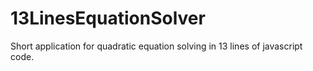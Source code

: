 13LinesEquationSolver
=====================

Short application for quadratic equation solving in 13 lines of javascript code.
